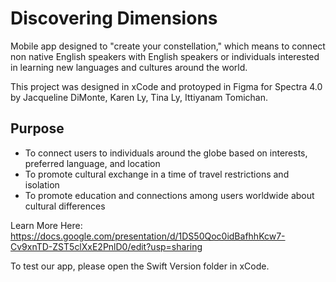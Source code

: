# Discovering Dimensions

Mobile app designed to "create your constellation," which means to connect non native English speakers with English speakers or individuals interested in learning new languages and cultures around the world.

This project was designed in xCode and protoyped in Figma for Spectra 4.0 by Jacqueline DiMonte, Karen Ly, Tina Ly, Ittiyanam Tomichan. 

## Purpose


- To connect users to individuals around the globe based on interests, preferred language, and location
- To promote cultural exchange in a time of travel restrictions and isolation
- To promote education and connections among users worldwide about cultural differences

Learn More Here: https://docs.google.com/presentation/d/1DS50Qoc0idBafhhKcw7-Cv9xnTD-ZST5clXxE2PnlD0/edit?usp=sharing 

To test our app, please open the Swift Version folder in xCode.
